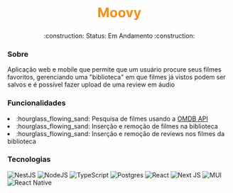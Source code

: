 <h1 align="center"><img src="./assets/moovy.png" alt="Moovy" /></h1>
<p align="center">:construction: Status: Em Andamento :construction:</p>

<h3>Sobre</h3>
<p>Aplicação web e mobile que permite que um usuário procure seus filmes favoritos, gerenciando uma "biblioteca" em que filmes já vistos podem ser salvos e é possível fazer upload de uma review em áudio</p>

<h3>Funcionalidades</h3>
<li>:hourglass_flowing_sand: Pesquisa de filmes usando a <a href="http://www.omdbapi.com/">OMDB API</a></li>
<li>:hourglass_flowing_sand: Inserção e remoção de filmes na biblioteca</a></li>
<li>:hourglass_flowing_sand: Inserção e remoção de reviews nos filmes da biblioteca</a></li>

<h3>Tecnologias</h3>

![NestJS](https://img.shields.io/badge/nestjs-%23E0234E.svg?style=for-the-badge&logo=nestjs&logoColor=white)
![NodeJS](https://img.shields.io/badge/node.js-6DA55F?style=for-the-badge&logo=node.js&logoColor=white)
![TypeScript](https://img.shields.io/badge/typescript-%23007ACC.svg?style=for-the-badge&logo=typescript&logoColor=white)
![Postgres](https://img.shields.io/badge/postgres-%23316192.svg?style=for-the-badge&logo=postgresql&logoColor=white)
![React](https://img.shields.io/badge/react-%2320232a.svg?style=for-the-badge&logo=react&logoColor=%2361DAFB)
![Next JS](https://img.shields.io/badge/Next-black?style=for-the-badge&logo=next.js&logoColor=white)
![MUI](https://img.shields.io/badge/MUI-%230081CB.svg?style=for-the-badge&logo=material-ui&logoColor=white)
![React Native](https://img.shields.io/badge/react_native-%2320232a.svg?style=for-the-badge&logo=react&logoColor=%2361DAFB)
